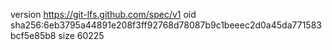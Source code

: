 version https://git-lfs.github.com/spec/v1
oid sha256:6eb3795a44891e208f3ff92768d78087b9c1beeec2d0a45da771583bcf5e85b8
size 60225
